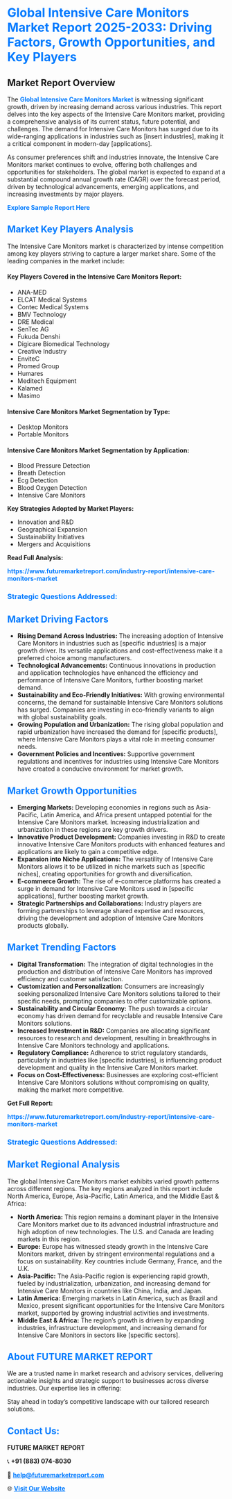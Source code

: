 <h1 style="color: #007BFF;">Global Intensive Care Monitors Market Report 2025-2033: Driving Factors, Growth Opportunities, and Key Players</h1>

<section id="overview">
<h2>Market Report Overview</h2>
<p>The <a href="https://www.futuremarketreport.com/industry-report/intensive-care-monitors-market" style="color: #007BFF; text-decoration: none;"><strong>Global Intensive Care Monitors Market</strong></a> is witnessing significant growth, driven by increasing demand across various industries. This report delves into the key aspects of the Intensive Care Monitors market, providing a comprehensive analysis of its current status, future potential, and challenges. The demand for Intensive Care Monitors has surged due to its wide-ranging applications in industries such as [insert industries], making it a critical component in modern-day [applications].</p>
<p>As consumer preferences shift and industries innovate, the Intensive Care Monitors market continues to evolve, offering both challenges and opportunities for stakeholders. The global market is expected to expand at a substantial compound annual growth rate (CAGR) over the forecast period, driven by technological advancements, emerging applications, and increasing investments by major players.</p>
</section>

<section id="overview">
<p><a href="https://www.futuremarketreport.com/request-sample/reportId=124930" style="color: #007BFF; text-decoration: none;"><strong>Explore Sample Report Here</strong></a></p>
</section>

<section id="key-players">
<h2 style="color: #007BFF;">Market Key Players Analysis</h2>
<p>The Intensive Care Monitors market is characterized by intense competition among key players striving to capture a larger market share. Some of the leading companies in the market include:</p>
<h4>Key Players Covered in the Intensive Care Monitors Report:</h4>
<ul><li>ANA-MED</li><li>ELCAT Medical Systems</li><li>Contec Medical Systems</li><li>BMV Technology</li><li>DRE Medical</li><li>SenTec AG</li><li>Fukuda Denshi</li><li>Digicare Biomedical Technology</li><li>Creative Industry</li><li>EnviteC</li><li>Promed Group</li><li>Humares</li><li>Meditech Equipment</li><li>Kalamed</li><li>Masimo</li></ul>
<h4>Intensive Care Monitors Market Segmentation by Type:</h4>
<ul><li>Desktop Monitors</li><li>Portable Monitors</li></ul>

<h4>Intensive Care Monitors Market Segmentation by Application:</h4>
<ul><li>Blood Pressure Detection</li><li>Breath Detection</li><li>Ecg Detection</li><li>Blood Oxygen Detection</li><li>Intensive Care Monitors</li></ul>
<p><strong>Key Strategies Adopted by Market Players:</strong></p>
<ul>
<li>Innovation and R&D</li>
<li>Geographical Expansion</li>
<li>Sustainability Initiatives</li>
<li>Mergers and Acquisitions</li>
</ul>
</section>

<section>
<p><strong>Read Full Analysis: </strong></p><a href="https://www.futuremarketreport.com/industry-report/intensive-care-monitors-market" style="color: #007BFF; text-decoration: none;"><strong>https://www.futuremarketreport.com/industry-report/intensive-care-monitors-market</strong></a>
<h3 style="color: #007BFF;">Strategic Questions Addressed:</h3>
</section>

<section id="driving-factors">
<h2 style="color: #007BFF;">Market Driving Factors</h2>
<ul>
<li><strong>Rising Demand Across Industries:</strong> The increasing adoption of Intensive Care Monitors in industries such as [specific industries] is a major growth driver. Its versatile applications and cost-effectiveness make it a preferred choice among manufacturers.</li>
<li><strong>Technological Advancements:</strong> Continuous innovations in production and application technologies have enhanced the efficiency and performance of Intensive Care Monitors, further boosting market demand.</li>
<li><strong>Sustainability and Eco-Friendly Initiatives:</strong> With growing environmental concerns, the demand for sustainable Intensive Care Monitors solutions has surged. Companies are investing in eco-friendly variants to align with global sustainability goals.</li>
<li><strong>Growing Population and Urbanization:</strong> The rising global population and rapid urbanization have increased the demand for [specific products], where Intensive Care Monitors plays a vital role in meeting consumer needs.</li>
<li><strong>Government Policies and Incentives:</strong> Supportive government regulations and incentives for industries using Intensive Care Monitors have created a conducive environment for market growth.</li>
</ul>
</section>

<section id="growth-opportunities">
<h2 style="color: #007BFF;">Market Growth Opportunities</h2>
<ul>
<li><strong>Emerging Markets:</strong> Developing economies in regions such as Asia-Pacific, Latin America, and Africa present untapped potential for the Intensive Care Monitors market. Increasing industrialization and urbanization in these regions are key growth drivers.</li>
<li><strong>Innovative Product Development:</strong> Companies investing in R&D to create innovative Intensive Care Monitors products with enhanced features and applications are likely to gain a competitive edge.</li>
<li><strong>Expansion into Niche Applications:</strong> The versatility of Intensive Care Monitors allows it to be utilized in niche markets such as [specific niches], creating opportunities for growth and diversification.</li>
<li><strong>E-commerce Growth:</strong> The rise of e-commerce platforms has created a surge in demand for Intensive Care Monitors used in [specific applications], further boosting market growth.</li>
<li><strong>Strategic Partnerships and Collaborations:</strong> Industry players are forming partnerships to leverage shared expertise and resources, driving the development and adoption of Intensive Care Monitors products globally.</li>
</ul>
</section>

<section id="trending-factors">
<h2 style="color: #007BFF;">Market Trending Factors</h2>
<ul>
<li><strong>Digital Transformation:</strong> The integration of digital technologies in the production and distribution of Intensive Care Monitors has improved efficiency and customer satisfaction.</li>
<li><strong>Customization and Personalization:</strong> Consumers are increasingly seeking personalized Intensive Care Monitors solutions tailored to their specific needs, prompting companies to offer customizable options.</li>
<li><strong>Sustainability and Circular Economy:</strong> The push towards a circular economy has driven demand for recyclable and reusable Intensive Care Monitors solutions.</li>
<li><strong>Increased Investment in R&D:</strong> Companies are allocating significant resources to research and development, resulting in breakthroughs in Intensive Care Monitors technology and applications.</li>
<li><strong>Regulatory Compliance:</strong> Adherence to strict regulatory standards, particularly in industries like [specific industries], is influencing product development and quality in the Intensive Care Monitors market.</li>
<li><strong>Focus on Cost-Effectiveness:</strong> Businesses are exploring cost-efficient Intensive Care Monitors solutions without compromising on quality, making the market more competitive.</li>
</ul>
</section>

<section>
<p><strong>Get Full Report: </strong></p><a href="https://www.futuremarketreport.com/industry-report/intensive-care-monitors-market" style="color: #007BFF; text-decoration: none;"><strong>https://www.futuremarketreport.com/industry-report/intensive-care-monitors-market</strong></a>
<h3 style="color: #007BFF;">Strategic Questions Addressed:</h3>
</section>


<section id="regional-analysis">
<h2 style="color: #007BFF;">Market Regional Analysis</h2>
<p>The global Intensive Care Monitors market exhibits varied growth patterns across different regions. The key regions analyzed in this report include North America, Europe, Asia-Pacific, Latin America, and the Middle East & Africa:</p>
<ul>
<li><strong>North America:</strong> This region remains a dominant player in the Intensive Care Monitors market due to its advanced industrial infrastructure and high adoption of new technologies. The U.S. and Canada are leading markets in this region.</li>
<li><strong>Europe:</strong> Europe has witnessed steady growth in the Intensive Care Monitors market, driven by stringent environmental regulations and a focus on sustainability. Key countries include Germany, France, and the U.K.</li>
<li><strong>Asia-Pacific:</strong> The Asia-Pacific region is experiencing rapid growth, fueled by industrialization, urbanization, and increasing demand for Intensive Care Monitors in countries like China, India, and Japan.</li>
<li><strong>Latin America:</strong> Emerging markets in Latin America, such as Brazil and Mexico, present significant opportunities for the Intensive Care Monitors market, supported by growing industrial activities and investments.</li>
<li><strong>Middle East & Africa:</strong> The region’s growth is driven by expanding industries, infrastructure development, and increasing demand for Intensive Care Monitors in sectors like [specific sectors].</li>
</ul>
</section>

<footer>
<h2 style="color: #007BFF;">About FUTURE MARKET REPORT</h2>
<p>We are a trusted name in market research and advisory services, delivering actionable insights and strategic support to businesses across diverse industries. Our expertise lies in offering:</p>

<p>Stay ahead in today’s competitive landscape with our tailored research solutions.</p>

<h2 style="color: #007BFF;">Contact Us:</h2>
<p><strong>FUTURE MARKET REPORT</strong></p>
<p>📞 <strong>+91 (883) 074-8030</strong></p>
<p>📧 <strong><a href="mailto:help@futuremarketreport.com" style="color: #007BFF;">help@futuremarketreport.com</a></strong></p>
<p>🌐 <strong><a href="https://www.futuremarketreport.com/" style="color: #007BFF;">Visit Our Website</a></strong></p>
</footer>